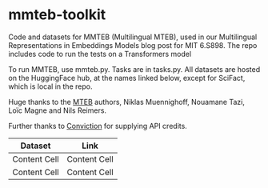 # mmteb-toolkit
Code and datasets for MMTEB (Multilingual MTEB), used in our Multilingual Representations in Embeddings Models blog post for MIT 6.S898. The repo includes code to run the tests on a Transformers model

To run MMTEB, use mmteb.py. Tasks are in tasks.py.
All datasets are hosted on the HuggingFace hub, at the names linked below, except for SciFact, which is local in the repo.

Huge thanks to the [MTEB](https://github.com/embeddings-benchmark/mteb#leaderboard) authors, Niklas Muennighoff, Nouamane Tazi, Loïc Magne and Nils Reimers.

Further thanks to [Conviction](https://www.conviction.com/) for supplying API credits.


| Dataset  | Link |
| ------------- | ------------- |
| Content Cell  | Content Cell  |
| Content Cell  | Content Cell  |